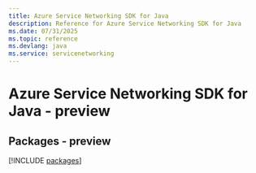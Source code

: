 ```yaml
---
title: Azure Service Networking SDK for Java
description: Reference for Azure Service Networking SDK for Java
ms.date: 07/31/2025
ms.topic: reference
ms.devlang: java
ms.service: servicenetworking
---
```

# Azure Service Networking SDK for Java - preview
## Packages - preview
[!INCLUDE [packages](service-networking-index.md)]